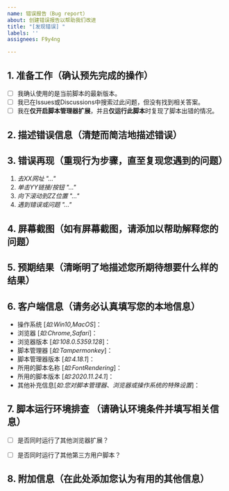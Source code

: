 ```yaml
---
name: 错误报告（Bug report）
about: 创建错误报告以帮助我们改进
title: "[发现错误] "
labels: ''
assignees: F9y4ng

---
```


## 1. 准备工作（确认预先完成的操作）
<!-- 请您在反馈问题前，确认完成以下准备工作，如确定请将[ ]改为[x] -->

- [ ] 我确认使用的是当前脚本的最新版本。
- [ ] 我已在Issues或Discussions中搜索过此问题，但没有找到相关答案。
- [ ] 我在**仅开启脚本管理器扩展**，并且**仅运行此脚本**时复现了脚本出错的情况。

## 2. 描述错误信息（清楚而简洁地描述错误）


## 3. 错误再现（重现行为步骤，直至复现您遇到的问题）
1. _去XX网址 "..."_
2. _单击YY链接/按钮 "..."_
3. _向下滚动到ZZ位置 "..."_
4. _遇到错误或问题 "..."_


## 4. 屏幕截图（如有屏幕截图，请添加以帮助解释您的问题）


## 5. 预期结果（清晰明了地描述您所期待想要什么样的结果）


## 6. 客户端信息（请务必认真填写您的本地信息）
- 操作系统 [_如:Win10,MacOS_]：
- 浏览器 [_如:Chrome,Safari_]：
- 浏览器版本 [_如:108.0.5359.128_]：
- 脚本管理器 [_如:Tampermonkey_]：
- 脚本管理器版本 [_如:4.18.1_]：
- 所用的脚本名称 [_如:FontRendering_]：
- 所用的脚本版本 [_如:2020.11.24.1_]：
- 其他补充信息[_如:您对脚本管理器、浏览器或操作系统的特殊设置_]：


## 7. 脚本运行环境排查 （请确认环境条件并填写相关信息）
<!-- 请排除与您本地其他扩展或第三方用户脚本的冲突，如确定请将[ ]改为[x] -->

- [ ] 是否同时运行了其他浏览器扩展？
<!-- 请在下面罗列出您同时使用的浏览器扩展 [例如 Dark Reader、uBlock Origin等] -->


- [ ] 是否同时运行了其他第三方用户脚本？
<!-- 请在下面罗列出您同时使用的其他第三方用户脚本 [例如 AC-baidu、Github Acceleration等] -->


## 8. 附加信息（在此处添加您认为有用的其他信息）
